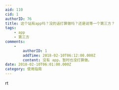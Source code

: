 ```yaml
---
aid: 110
cid: 1
authorID: 76
title: 这个站有app吗？没的话打算做吗？还是说等一个第三方？
tags:
    - app
    - 第三方
comments:
    -
        authorID: 1
        addTime: 2018-02-10T06:12:00.000Z
        content: 没有 app，暂时也没打算做。
date: 2018-02-10T06:01:00.000Z
category: 使用指南
---
```


rt
